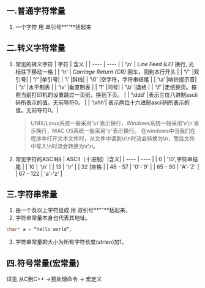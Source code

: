 ## 一.普通字符常量
1.	一个字符 用 单引号**''**括起来

## 二.转义字符常量
1.	常见的转义字符
	|  字符  |  含义  |
	| ---- | ---- |
	|  ‘\n’  | *Line Feed (LF)* 换行, 光标往下移动一格	|
	|  ‘\r’	| *Carriage Return (CR)* 回车，回到本行开头 |
	|  ‘\”’	|双引号|
	|  ‘\’’  |单引号|
	|  ‘\\’  |斜线|
	|  ‘\0’	|空字符，字符串结尾	|
	|  ‘\a’	|响铃提示音|
	|  ‘\t’	|水平制表	|
	|  ‘\v’	|垂直制表	|
	|  ‘\?’  |问号|
	|  ‘\b’	|退格	|
	|  ‘\f’  |走纸换页。按照当前打印机的设置跳过一页纸，换到下页。	|
	|  ‘\ddd’  |表示三位八进制ascii码所表示的值。无前导符0。	|
	|  ‘\xhh’|  表示两位十六进制ascii码所表示的值。无前导符0。|
	>UNIX/Linux系统一般采用'\n'表示换行，Windows系统一般采用‘\r\n’表示换行，MAC OS系统一般采用'\r'表示换行。
	>在windows中当我们在程序中打开文本文件时，从文件中读到\r\n时流会转换为\n，而往文件中写入\n时流会转换为\r\n。
2.	常见字符的ASCII码
	|  ASCII（十进制）|含义|
	| ---- | ---- |
	|  0  |  '\0',字符串结尾  |
	|  10  | '\n'  |
	|  13  | '\r'  |
	|  32  |空格  |
	|  48 - 57 | '0'-'9'  |
	|  65 - 90 | 'A'-'Z'  |
	|  67 - 122 | 'a'-'z'  |
## 三.字符串常量
1.	由一个及以上字符组成 用 双引号**""**括起来。
2.	字符串常量本身也代表其地址。
```c++
char* a = “hello world”;
```
3.	字符串常量的大小为所有字符长度(strlen)加1。

## 四.符号常量(宏常量)
详见 从C到C++ ->预处理命令 -> 宏定义